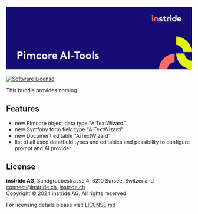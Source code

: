 ![Pimcore AI Bundle](docs/images/github_banner.png "Pimcore AI Bundle")

[![Software License](https://img.shields.io/badge/license-GPLv3-brightgreen.svg?style=flat-square)](LICENSE.md)

This bundle provides nothing

## Features
- new Pimcore object data type "AiTextWizard"
- new Symfony form field type "AiTextWizard"
- new Document editable "AiTextWizard"
- list of all used data/field types and editables and possibility to configure prompt and AI provider 

## License
**instride AG**, Sandgruebestrasse 4, 6210 Sursee, Switzerland  
connect@instride.ch, [instride.ch](https://instride.ch)  
Copyright © 2024 instride AG. All rights reserved.

For licensing details please visit [LICENSE.md](LICENSE.md) 

